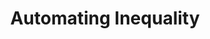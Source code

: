 ---
title: "Automating Inequality"
authors:
    - "Virginia Eubanks"
categories: 
    - "equality"
    - "social justice"
    - "algorithms"
    - "AI"
link: "https://us.macmillan.com/books/9781250074317"
---